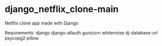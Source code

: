 # django_netflix_clone-main
 Netflix clone app made with Django
 
 
 Requirements:
 django
django-allauth
gunicorn 
whitenoise 
dj-database-url 
psycopg2
pillow

